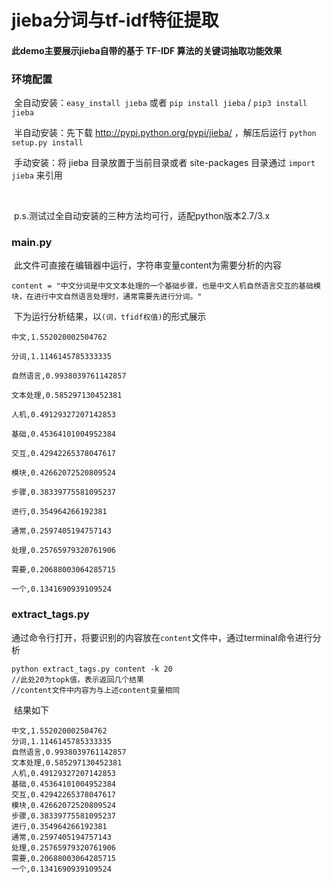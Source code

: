 # jieba分词与tf-idf特征提取

#### 此demo主要展示jieba自带的基于 TF-IDF 算法的关键词抽取功能效果

### 环境配置

​	全自动安装：`easy_install jieba` 或者 `pip install jieba` / `pip3 install jieba`

​	半自动安装：先下载 <http://pypi.python.org/pypi/jieba/> ，解压后运行 `python setup.py install`

​	手动安装：将 jieba 目录放置于当前目录或者 site-packages 目录通过 `import jieba` 来引用

​	

​	p.s.测试过全自动安装的三种方法均可行，适配python版本2.7/3.x

### main.py

​	此文件可直接在编辑器中运行，字符串变量content为需要分析的内容

```
content = "中文分词是中文文本处理的一个基础步骤，也是中文人机自然语言交互的基础模块，在进行中文自然语言处理时，通常需要先进行分词。"
```

​	下为运行分析结果，以`(词，tfidf权值)`的形式展示

```
中文,1.552020002504762

分词,1.1146145785333335

自然语言,0.9938039761142857

文本处理,0.585297130452381

人机,0.49129327207142853

基础,0.45364101004952384

交互,0.42942265378047617

模块,0.42662072520809524

步骤,0.38339775581095237

进行,0.354964266192381

通常,0.2597405194757143

处理,0.25765979320761906

需要,0.20688003064285715

一个,0.1341690939109524
```



### extract_tags.py

​	通过命令行打开，将要识别的内容放在`content`文件中，通过terminal命令进行分析

```
python extract_tags.py content -k 20
//此处20为topk值，表示返回几个结果
//content文件中内容为与上述content变量相同
```

​	结果如下

```
中文,1.552020002504762
分词,1.1146145785333335
自然语言,0.9938039761142857
文本处理,0.585297130452381
人机,0.49129327207142853
基础,0.45364101004952384
交互,0.42942265378047617
模块,0.42662072520809524
步骤,0.38339775581095237
进行,0.354964266192381
通常,0.2597405194757143
处理,0.25765979320761906
需要,0.20688003064285715
一个,0.1341690939109524
```

